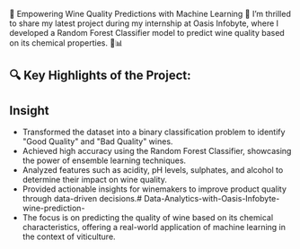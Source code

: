 🌟 Empowering Wine Quality Predictions with Machine Learning 🌟
I’m thrilled to share my latest project during my internship at Oasis Infobyte, where I developed a Random Forest Classifier model to predict wine quality based on its chemical properties. 🍷📊
## 🔍 Key Highlights of the Project:
## Insight 
- Transformed the dataset into a binary classification problem to identify "Good Quality" and "Bad Quality" wines.
- Achieved high accuracy using the Random Forest Classifier, showcasing the power of ensemble learning techniques.
- Analyzed features such as acidity, pH levels, sulphates, and alcohol to determine their impact on wine quality.
- Provided actionable insights for winemakers to improve product quality through data-driven decisions.# Data-Analytics-with-Oasis-Infobyte-wine-prediction-
- The focus is on predicting the quality of wine based on its chemical characteristics, offering a real-world application of machine learning in the context of viticulture.
